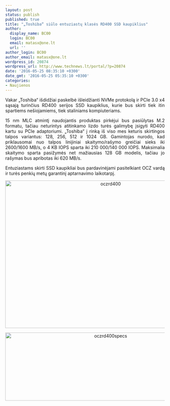 ```yaml
---
layout: post
status: publish
published: true
title: "„Toshiba“ siūlo entuziastų klasės RD400 SSD kaupiklius"
author:
  display_name: BC00
  login: BC00
  email: matasx@one.lt
  url: ''
author_login: BC00
author_email: matasx@one.lt
wordpress_id: 20874
wordpress_url: http://www.technews.lt/portal/?p=20874
date: '2016-05-25 08:35:10 +0300'
date_gmt: '2016-05-25 05:35:10 +0300'
categories:
- Naujienos
---
```

<p style="text-align: justify;">Vakar „Toshiba“ išdidžiai paskelbė išleidžianti NVMe protokolą ir PCIe 3.0 x4 sąsają turinčius RD400 serijos SSD kaupiklius, kurie bus skirti tiek itin spartiems nešiojamiems, tiek staliniams kompiuteriams.</p>
<p style="text-align: justify;">15 nm MLC atmintį naudojantis produktas pirkėjui bus pasiūlytas M.2 formatu, tačiau neturintys atitinkamo lizdo turės galimybę įsigyti RD400 kartu su PCIe adaptoriumi. „Toshiba“ į rinką iš viso mes keturis skirtingos talpos variantus: 128, 256, 512 ir 1024 GB. Gamintojas nurodo, kad priklausomai nuo talpos linijiniai skaitymo/rašymo greičiai sieks iki 2600/1600 MB/s, o 4 KB IOPS sparta iki 210 000/140 000 IOPS. Maksimalia skaitymo sparta pasižymės net mažiausias 128 GB modelis, tačiau jo rašymas bus apribotas iki 620 MB/s.</p>
<p style="text-align: justify;">Entuziastams skirti SSD kaupikliai bus pardavinėjami pasitelkiant OCZ vardą ir turės penkių metų garantinį aptarnavimo laikotarpį.</p>
<p style="text-align: center;"><a href="http://www.technews.lt/portal/wp-content/uploads/2016/05/oczrd400.jpg"><img class="alignnone wp-image-20875" src="http://www.technews.lt/portal/wp-content/uploads/2016/05/oczrd400.jpg" alt="oczrd400" width="650" height="466" /></a></p>
<p style="text-align: center;"><a href="http://www.technews.lt/portal/wp-content/uploads/2016/05/oczrd400specs.jpg"><img class="alignnone wp-image-20876" src="http://www.technews.lt/portal/wp-content/uploads/2016/05/oczrd400specs-800x264.jpg" alt="oczrd400specs" width="650" height="215" /></a></p>
